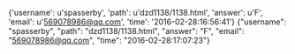 {'username': u'spasserby', 'path': u'dzd1138/1138.html', 'answer': u'F', 'email': u'569078986@qq.com', 'time': '2016-02-28:16:56:41'}
{"username": "spasserby", "path": "dzd1138/1138.html", "answer": "F", "email": "569078986@qq.com", "time": "2016-02-28:17:07:23"}